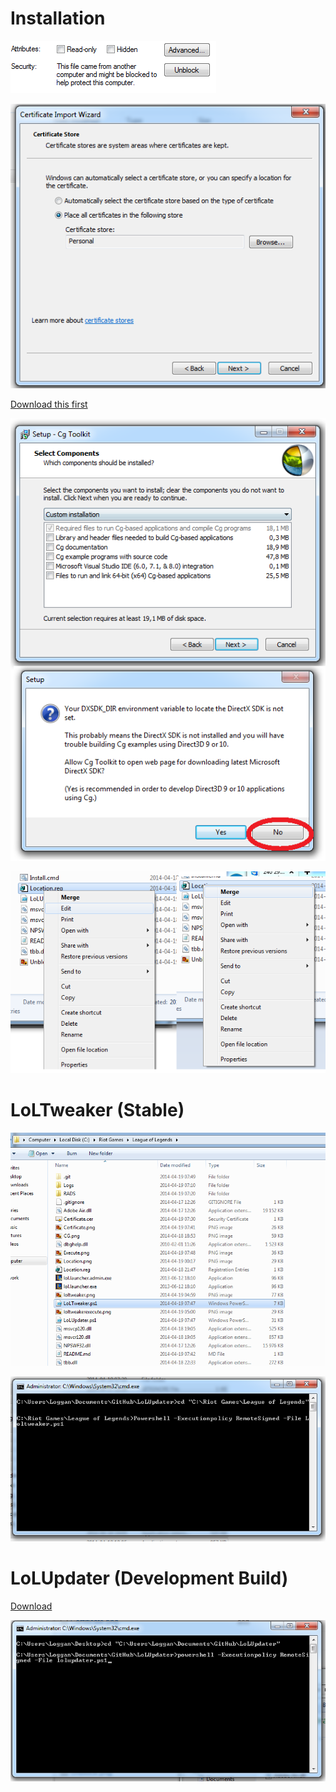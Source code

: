 Installation
===

![alt text](Unblock.png)

![alt text](Certificate.png)

[Download this first](http://developer.download.nvidia.com/cg/Cg_3.1/Cg-3.1_April2012_Setup.exe)

![alt text](CG.png)

![alt text](Location.png)

LoLTweaker (Stable)
==============

![alt text](loltweaker.png)

![alt text](loltweakerexecute.png)

LoLUpdater (Development Build)
==========

[Download](https://github.com/Loggan08/LoLUpdater/archive/master.zip)

![alt text](Execute.png)







